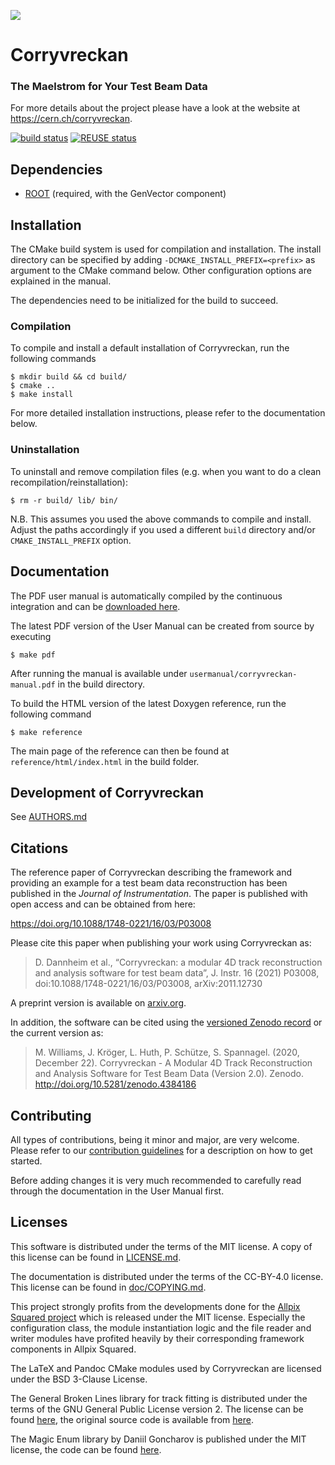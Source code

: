 <!--
SPDX-FileCopyrightText: 2017-2023 CERN and the Corryvreckan authors
SPDX-License-Identifier: CC-BY-4.0
-->

![](doc/logo_small.png)

# Corryvreckan
### The Maelstrom for Your Test Beam Data

For more details about the project please have a look at the website at https://cern.ch/corryvreckan.

[![build status](https://gitlab.cern.ch/corryvreckan/corryvreckan/badges/master/pipeline.svg)](https://gitlab.cern.ch/corryvreckan/corryvreckan/commits/master)
[![REUSE status](https://api.reuse.software/badge/gitlab.cern.ch/corryvreckan/corryvreckan)](https://api.reuse.software/info/gitlab.cern.ch/corryvreckan/corryvreckan)

## Dependencies
* [ROOT](https://root.cern.ch/building-root) (required, with the GenVector component)

## Installation
The CMake build system is used for compilation and installation. The install directory can be specified by adding `-DCMAKE_INSTALL_PREFIX=<prefix>` as argument to the CMake command below. Other configuration options are explained in the manual.

The dependencies need to be initialized for the build to succeed.

### Compilation
To compile and install a default installation of Corryvreckan, run the following commands

```
$ mkdir build && cd build/
$ cmake ..
$ make install
```

For more detailed installation instructions, please refer to the documentation below.

### Uninstallation
To uninstall and remove compilation files (e.g. when you want to do a clean recompilation/reinstallation):

```
$ rm -r build/ lib/ bin/
```

N.B. This assumes you used the above commands to compile and install. Adjust the paths accordingly if you used a different `build` directory and/or `CMAKE_INSTALL_PREFIX` option.

## Documentation
The PDF user manual is automatically compiled by the continuous integration and can be [downloaded here](https://gitlab.cern.ch/corryvreckan/corryvreckan/-/jobs/artifacts/master/raw/public/usermanual/corryvreckan-manual.pdf?job=cmp%3Ausermanual).

The latest PDF version of the User Manual can be created from source by executing
```
$ make pdf
```
After running the manual is available under `usermanual/corryvreckan-manual.pdf` in the build directory.

To build the HTML version of the latest Doxygen reference, run the following command
```
$ make reference
```
The main page of the reference can then be found at `reference/html/index.html` in the build folder.

## Development of Corryvreckan

See [AUTHORS.md](./AUTHORS.md)

## Citations
The reference paper of Corryvreckan describing the framework and providing an example for a test beam data reconstruction has been published in the *Journal of Instrumentation*.
The paper is published with open access and can be obtained from here:

https://doi.org/10.1088/1748-0221/16/03/P03008

Please cite this paper when publishing your work using Corryvreckan as:

> D. Dannheim et al., “Corryvreckan: a modular 4D track reconstruction and analysis software for test beam data”, J. Instr. 16 (2021) P03008, doi:10.1088/1748-0221/16/03/P03008, arXiv:2011.12730

A preprint version is available on [arxiv.org](https://arxiv.org/abs/2011.12730).

In addition, the software can be cited using the [versioned Zenodo record](https://doi.org/10.5281/zenodo.4384170) or the current version as:

>  M. Williams, J. Kröger, L. Huth, P. Schütze, S. Spannagel. (2020, December 22). Corryvreckan - A Modular 4D Track Reconstruction and Analysis Software for Test Beam Data
> (Version 2.0). Zenodo. http://doi.org/10.5281/zenodo.4384186

## Contributing
All types of contributions, being it minor and major, are very welcome. Please refer to our [contribution guidelines](CONTRIBUTING.md) for a description on how to get started.

Before adding changes it is very much recommended to carefully read through the documentation in the User Manual first.

## Licenses
This software is distributed under the terms of the MIT license. A copy of this license can be found in [LICENSE.md](LICENSE.md).

The documentation is distributed under the terms of the CC-BY-4.0 license. This license can be found in [doc/COPYING.md](doc/COPYING.md).

This project strongly profits from the developments done for the [Allpix Squared project](https://cern.ch/allpix-squared) which is released under the MIT license. Especially the configuration class, the module instantiation logic and the file reader and writer modules have profited heavily by their corresponding framework components in Allpix Squared.

The LaTeX and Pandoc CMake modules used by Corryvreckan are licensed under the BSD 3-Clause License.

The General Broken Lines library for track fitting is distributed under the terms of the GNU General Public License version 2. The license can be found [here](3rdparty/GeneralBrokenLines/COPYING.LIB), the original source code is available from [here](https://gitlab.desy.de/claus.kleinwort/general-broken-lines/).

The Magic Enum library by Daniil Goncharov is published under the MIT license, the code can be found [here](https://github.com/Neargye/magic_enum).
